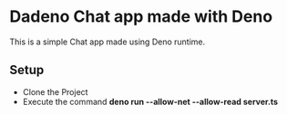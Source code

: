 # Dadeno Chat app made with Deno
This is a simple Chat app made using Deno runtime.

## Setup
- Clone the Project
- Execute the command **deno run --allow-net --allow-read server.ts**